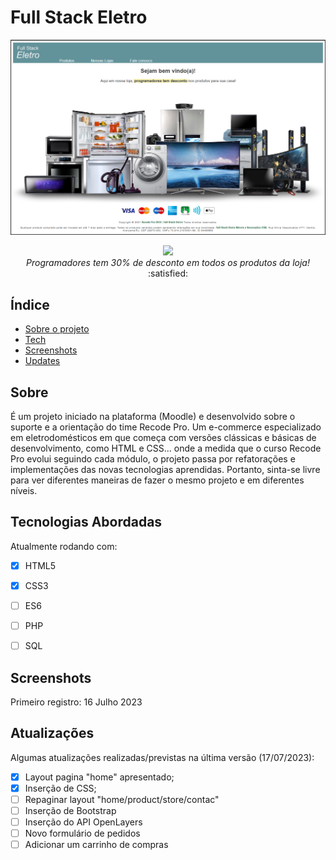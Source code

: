 # Full Stack Eletro
![Primeira tela](/img/layout/16_07_2023v1.png)

<div align="center"><img width="500px" src="/imagens/logo.svg"><br>
<em>Programadores tem 30% de desconto em todos os produtos da loja!</em> :satisfied: </div>


## Índice
* [Sobre o projeto](#sobre)
* [Tech](#tecnologias-abordadas)
* [Screenshots](#screenshots)
* [Updates](#atualizações)


## Sobre
É um projeto iniciado na plataforma (Moodle) e desenvolvido sobre o suporte e a orientação do time Recode Pro. Um e-commerce especializado em eletrodomésticos em que começa com versões clássicas e básicas de desenvolvimento, como HTML e CSS... onde a medida que o curso Recode Pro evolui seguindo cada módulo, o projeto passa por refatorações e implementações das novas tecnologias aprendidas.
Portanto, sinta-se livre para ver diferentes maneiras de fazer o mesmo projeto e em diferentes níveis.


## Tecnologias Abordadas
Atualmente rodando com:
- [x] HTML5
- [x] CSS3
- [ ] ES6
- [ ] PHP
- [ ] SQL


## Screenshots
Primeiro registro: 16 Julho 2023
 

## Atualizações
Algumas atualizações realizadas/previstas na última versão (17/07/2023):

- [x] Layout pagina "home" apresentado;
- [x] Inserção de CSS;
- [ ] Repaginar layout "home/product/store/contac"
- [ ] Inserção de Bootstrap
- [ ] Inserção do API OpenLayers
- [ ] Novo formulário de pedidos
- [ ] Adicionar um carrinho de compras